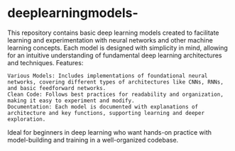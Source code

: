 # deeplearningmodels-
This repository contains basic deep learning models created to facilitate learning and experimentation with neural networks and other machine learning concepts. Each model is designed with simplicity in mind, allowing for an intuitive understanding of fundamental deep learning architectures and techniques.
Features:

    Various Models: Includes implementations of foundational neural networks, covering different types of architectures like CNNs, RNNs, and basic feedforward networks.
    Clean Code: Follows best practices for readability and organization, making it easy to experiment and modify.
    Documentation: Each model is documented with explanations of architecture and key functions, supporting learning and deeper exploration.

Ideal for beginners in deep learning who want hands-on practice with model-building and training in a well-organized codebase.
